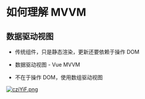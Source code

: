 # 如何理解 MVVM

## 数据驱动视图

- 传统组件，只是静态渲染，更新还要依赖于操作 DOM

- 数据驱动视图 - Vue MVVM

- 不在于操作 DOM，使用数组驱动视图

[![cziYiF.png](https://z3.ax1x.com/2021/04/25/cziYiF.png)](https://imgtu.com/i/cziYiF)
